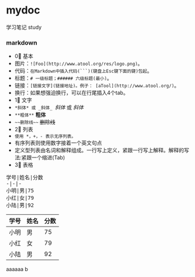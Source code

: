 # mydoc
学习笔记 study

### markdown
* 0⃣️ 基本
* 图片：`![Foo](http://www.atool.org/res/logo.png)`。
* 代码：`在Markdown中插入代码(```)(键盘上Esc键下面的键)包起`。
* 标题：`# 一级标题；###### 六级标题(最小)`。
* 链接：`[链接文字](链接地址)。例子： [aTool](http://www.atool.org/)`。
* 换行：如果想强迫换行，可以在行尾插入4个tab。
* 1⃣️ 文字
* `*斜体* 或 _斜体_ `*斜体* 或 _斜体_
* `**粗体**` **粗体**
* `~~删除线~~` ~~删除线~~
* 2⃣️ 列表
* `使用 *，+，- 表示无序列表。` 
* 有序列表则使用数字接着一个英文句点
* 定义型列表由名词和解释组成。一行写上定义，紧跟一行写上解释。解释的写法:紧跟一个缩进(Tab)
* 3⃣️ 表格
<pre>
学号|姓名|分数  
-|-|-  
小明|男|75    
小红|女|79    
小陆|男|92
</pre>   
学号|姓名|分数
-|-|-
小明|男|75
小红|女|79
小陆|男|92


aaaaaa            b

